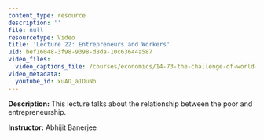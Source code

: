 ```yaml
---
content_type: resource
description: ''
file: null
resourcetype: Video
title: 'Lecture 22: Entrepreneurs and Workers'
uid: bef16048-3f98-9398-d8da-10c63644a587
video_files:
  video_captions_file: /courses/economics/14-73-the-challenge-of-world-poverty-spring-2011/video-lectures/lecture-22-entrepreneurs-and-workers/xuAD_a1OuNo.vtt
video_metadata:
  youtube_id: xuAD_a1OuNo
---
```


**Description:** This lecture talks about the relationship between the poor and entrepreneurship.

**Instructor:** Abhijit Banerjee